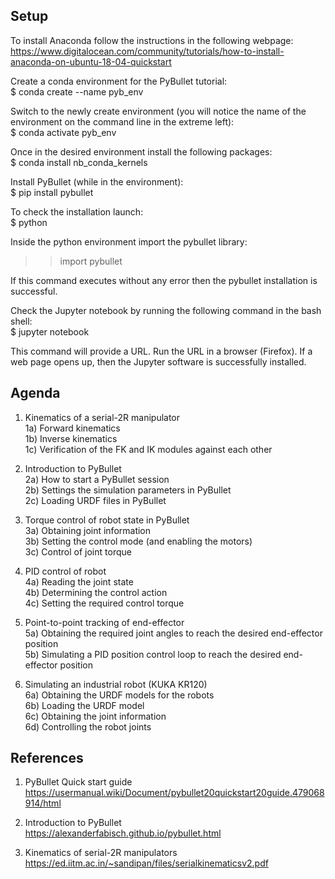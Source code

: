 ## Setup

To install Anaconda follow the instructions in the following webpage:  
https://www.digitalocean.com/community/tutorials/how-to-install-anaconda-on-ubuntu-18-04-quickstart

Create a conda environment for the PyBullet tutorial:  
$ conda create --name pyb_env  

Switch to the newly create environment (you will notice the name of the environment on the command line in the extreme left):  
$ conda activate pyb_env  


Once in the desired environment install the following packages:  
$ conda install nb_conda_kernels  

Install PyBullet (while in the environment):  
$ pip install pybullet  


To check the installation launch:  
$ python  

Inside the python environment import the pybullet library:  
>> import pybullet

If this command executes without any error then the pybullet installation is successful.  


Check the Jupyter notebook by running the following command in the bash shell:  
$ jupyter notebook  

This command will provide a URL. Run the URL in a browser (Firefox). If a web page opens up, then the Jupyter software is successfully installed.  



## Agenda 

1) Kinematics of a serial-2R manipulator  
1a) Forward kinematics  
1b) Inverse kinematics  
1c) Verification of the FK and IK modules against each other  


2) Introduction to PyBullet  
2a) How to start a PyBullet session  
2b) Settings the simulation parameters in PyBullet  
2c) Loading URDF files in PyBullet  


3) Torque control of robot state in PyBullet  
3a) Obtaining joint information  
3b) Setting the control mode (and enabling the motors)  
3c) Control of joint torque  


4) PID control of robot  
4a) Reading the joint state  
4b) Determining the control action  
4c) Setting the required control torque  


5) Point-to-point tracking of end-effector  
5a) Obtaining the required joint angles to reach the desired end-effector position  
5b) Simulating a PID position control loop to reach the desired end-effector position  


6) Simulating an industrial robot (KUKA KR120)  
6a) Obtaining the URDF models for the robots  
6b) Loading the URDF model  
6c) Obtaining the joint information  
6d) Controlling the robot joints  



## References
1) PyBullet Quick start guide  
https://usermanual.wiki/Document/pybullet20quickstart20guide.479068914/html

2) Introduction to PyBullet  
https://alexanderfabisch.github.io/pybullet.html

2) Kinematics of serial-2R manipulators  
https://ed.iitm.ac.in/~sandipan/files/serialkinematicsv2.pdf

